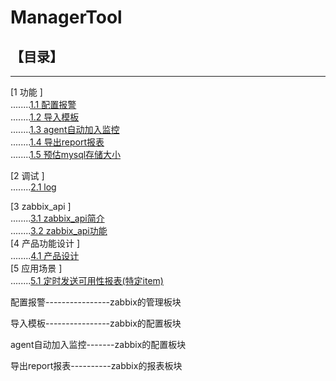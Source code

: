 # ManagerTool

## 【目录】
----

[1 功能 ]  
........[1.1 配置报警](docs/alert.md)  
........[1.2 导入模板](docs/template.md)  
........[1.3 agent自动加入监控](docs/config.md)  
........[1.4 导出report报表](docs/report.md)  
........[1.5 预估mysql存储大小](docs/mysql.md)  

[2 调试 ]  
........[2.1 log](docs/log.md)  

[3 zabbix_api ]  
........[3.1 zabbix_api简介](docs/zabbix_api.md)  
........[3.2 zabbix_api功能](docs/zabbix_api_f.md)  
[4 产品功能设计 ]  
........[4.1 产品设计](docs/arch.md)  
[5 应用场景 ]  
........[5.1 定时发送可用性报表(特定item)](docs/app/send_report1.md)  


配置报警----------------zabbix的管理板块

导入模板----------------zabbix的配置板块

agent自动加入监控-------zabbix的配置板块

导出report报表----------zabbix的报表板块
